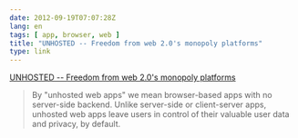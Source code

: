 ```yaml
---
date: 2012-09-19T07:07:28Z
lang: en
tags: [ app, browser, web ]
title: "UNHOSTED -- Freedom from web 2.0's monopoly platforms"
type: link
---
```


[UNHOSTED -- Freedom from web 2.0's monopoly
platforms](http://unhosted.org/)

> By "unhosted web apps" we mean browser-based apps with no server-side
> backend. Unlike server-side or client-server apps, unhosted web apps
> leave users in control of their valuable user data and privacy, by
> default.

